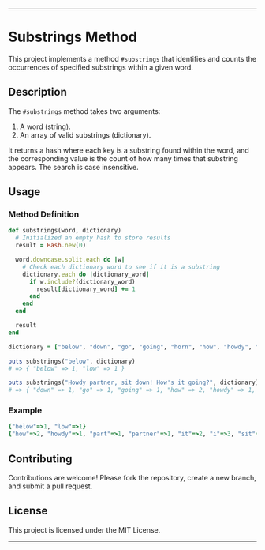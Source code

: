 
---

# Substrings Method

This project implements a method `#substrings` that identifies and counts the occurrences of specified substrings within a given word.

## Description

The `#substrings` method takes two arguments:
1. A word (string).
2. An array of valid substrings (dictionary).

It returns a hash where each key is a substring found within the word, and the corresponding value is the count of how many times that substring appears. The search is case insensitive.

## Usage

### Method Definition

```ruby
def substrings(word, dictionary)
  # Initialized an empty hash to store results
  result = Hash.new(0)

  word.downcase.split.each do |w|
    # Check each dictionary word to see if it is a substring
    dictionary.each do |dictionary_word|
      if w.include?(dictionary_word)
        result[dictionary_word] += 1
      end
    end
  end

  result
end

dictionary = ["below", "down", "go", "going", "horn", "how", "howdy", "it", "i", "low", "own", "part", "partner", "sit"]

puts substrings("below", dictionary)
# => { "below" => 1, "low" => 1 }

puts substrings("Howdy partner, sit down! How's it going?", dictionary)
# => { "down" => 1, "go" => 1, "going" => 1, "how" => 2, "howdy" => 1, "it" => 2, "i" => 3, "own" => 1, "partner" => 1, "sit" => 1 }

```

### Example

```ruby
{"below"=>1, "low"=>1}
{"how"=>2, "howdy"=>1, "part"=>1, "partner"=>1, "it"=>2, "i"=>3, "sit"=>1, "down"=>1, "own"=>1, "go"=>1, "going"=>1}
```

## Contributing

Contributions are welcome! Please fork the repository, create a new branch, and submit a pull request.

## License

This project is licensed under the MIT License.

---
